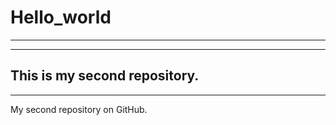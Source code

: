 # Hello_world
-------------------
-------------------
This is my second repository.
-------------------
-------------------
My second repository on GitHub.
